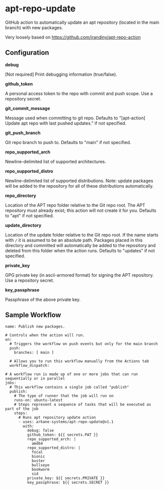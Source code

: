 # apt-repo-update
GitHub action to automatically update an apt repository (located in the main branch) with new packages.

Very loosely based on https://github.com/jrandiny/apt-repo-action

## Configuration

**debug**

[Not required] Print debugging information (true/false).

**github_token**

A personal access token to the repo with commit and push scope. Use a repository secret.

**git_commit_message**

Message used when committing to git repo. Defaults to "[apt-action] Update apt repo with last pushed updates." if not specified.

**git_push_branch**

Git repo branch to push to. Defaults to "main" if not specified.

**repo_supported_arch**

Newline-delimited list of supported architectures.

**repo_supported_distro**

Newline-delimited list of supported distributions. Note: update packages will be added to the repository for all of these distributions automatically.

**repo_directory**

Location of the APT repo folder relative to the Git repo root. The APT repository must already exist; this action will not create it for you. Defaults to "apt" if not specified.

**update_directory**

Location of the update folder relative to the Git repo root.  If the name
starts with `/` it is assumed to be an absolute path.  Packages placed in this
directory and committed will automatically be added to the repository and
deleted from this folder when the action runs. Defaults to "updates" if not
specified.

**private_key**

GPG private key (in ascii-armored format) for signing the APT repository. Use a repository secret.

**key_passphrase**

Passphrase of the above private key.

## Sample Workflow

```
name: Publish new packages.

# Controls when the action will run.
on:
  # Triggers the workflow on push events but only for the main branch
  push:
    branches: [ main ]

  # Allows you to run this workflow manually from the Actions tab
  workflow_dispatch:

# A workflow run is made up of one or more jobs that can run sequentially or in parallel
jobs:
  # This workflow contains a single job called "publish"
  publish:
    # The type of runner that the job will run on
    runs-on: ubuntu-latest
    # Steps represent a sequence of tasks that will be executed as part of the job
    steps:
      # Runs apt repository update action
      - uses: arkane-systems/apt-repo-update@v1.1
        with:
          debug: false
          github_token: ${{ secrets.PAT }}
          repo_supported_arch: |
            amd64
          repo_supported_distro: |
            focal
            bionic
            buster
            bullseye
            bookworm
            sid
          private_key: ${{ secrets.PRIVATE }}
          key_passphrase: ${{ secrets.SECRET }}
```
